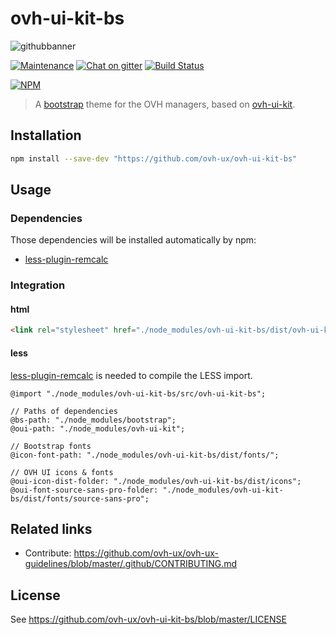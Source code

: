 # ovh-ui-kit-bs

![githubbanner](https://user-images.githubusercontent.com/3379410/27423240-3f944bc4-5731-11e7-87bb-3ff603aff8a7.png)

[![Maintenance](https://img.shields.io/maintenance/yes/2017.svg)]() [![Chat on gitter](https://img.shields.io/gitter/room/ovh/ux.svg)](https://gitter.im/ovh/ux) [![Build Status](https://travis-ci.org/ovh-ux/ovh-ui-kit-bs.svg)](https://travis-ci.org/ovh-ux/ovh-ui-kit-bs)

[![NPM](https://nodei.co/npm/ovh-ui-kit-bs.png?downloads=true&downloadRank=true&stars=true)](https://nodei.co/npm/ovh-ui-kit-bs/)

> A [bootstrap](https://github.com/twbs/bootstrap) theme for the OVH managers, based on [ovh-ui-kit](https://github.com/ovh-ux/ovh-ui-kit).

## Installation

```bash
npm install --save-dev "https://github.com/ovh-ux/ovh-ui-kit-bs"
```

## Usage

### Dependencies

Those dependencies will be installed automatically by npm:

- [less-plugin-remcalc](https://github.com/ovh-ux/less-plugin-remcalc)

### Integration

#### html

```html
<link rel="stylesheet" href="./node_modules/ovh-ui-kit-bs/dist/ovh-ui-kit-bs.css">
```

#### less

[less-plugin-remcalc](https://github.com/ovh-ux/less-plugin-remcalc) is needed to compile the LESS import.

```less
@import "./node_modules/ovh-ui-kit-bs/src/ovh-ui-kit-bs";

// Paths of dependencies
@bs-path: "./node_modules/bootstrap";
@oui-path: "./node_modules/ovh-ui-kit";

// Bootstrap fonts
@icon-font-path: "./node_modules/ovh-ui-kit-bs/dist/fonts/";

// OVH UI icons & fonts
@oui-icon-dist-folder: "./node_modules/ovh-ui-kit-bs/dist/icons";
@oui-font-source-sans-pro-folder: "./node_modules/ovh-ui-kit-bs/dist/fonts/source-sans-pro";
```

## Related links

 * Contribute: https://github.com/ovh-ux/ovh-ux-guidelines/blob/master/.github/CONTRIBUTING.md

## License

See https://github.com/ovh-ux/ovh-ui-kit-bs/blob/master/LICENSE

